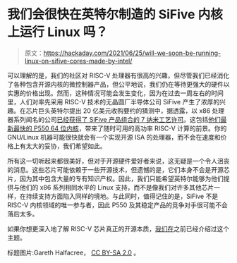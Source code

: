 # 我们会很快在英特尔制造的 SiFive 内核上运行 Linux 吗？

> 原文：<https://hackaday.com/2021/06/25/will-we-soon-be-running-linux-on-sifive-cores-made-by-intel/>

可以理解的是，我们的社区对 RISC-V 处理器有很高的兴趣，但尽管我们已经消化了各种包含开源内核的微控制器产品，但公平地说，我们仍在等待更强大的硬件以实惠的价格出现。然而，这种情况可能会发生变化，因为在过去一周左右的时间里，人们对率先采用 RISC-V 技术的无晶圆厂半导体公司 SiFive 产生了浓厚的兴趣。在芯片巨头英特尔提出 20 亿美元收购要约的猜测中，据透露，以 x86 处理器系列闻名的公司[已经获得了 SiFive 产品组合的 7 纳米工艺许可](https://www.anandtech.com/show/16777/intel-licenses-sifives-portfolio-for-intel-foundry-services-on-7nm)。这包括[他们最新最快的 P550 64 位内核](https://www.sifive.com/press/sifive-performance-p550-core-sets-new-standard-as-highest)，带来了随时可用的高功率 RISC-V 计算的前景。你的 GNU/Linux 机器可能很快就会有一个实现开源 ISA 的处理器，而不会在速度和价格上有太大的妥协，我们希望如此。

所有这一切听起来都很美好，但对于开源硬件爱好者来说，这无疑是一个令人沮丧的消息。这些芯片可能依赖于一些开源技术，但遗憾的是，它们本身不会是开源芯片，因为其中包含大量的专有知识产权。因此，我们只能希望英特尔能够为他们提供与他们的 x86 系列相同水平的 Linux 支持，而不是像我们对许多其他芯片一样，在持续支持方面陷入同样的境地。与此同时，值得记住的是，SiFive 不是 RISC-V 内核领域的唯一参与者，因此 P550 及其稳定产品的竞争对手很可能不会落后太多。

如果你想更深入地了解 RISC-V 芯片真正的开源本质，[我们在](https://hackaday.com/2021/02/27/exploring-the-open-source-that-really-goes-into-a-risc-v-chip/)之前已经介绍过这个主题。

标题图片:Gareth Halfacree， [CC BY-SA 2.0](https://commons.wikimedia.org/wiki/File:SiFive_HiFive1_(31607371993).png) 。